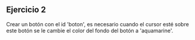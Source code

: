## Ejercicio 2
Crear un botón con el id 'boton', es necesario cuando el cursor esté sobre este botón se le cambie el color del fondo del botón a 'aquamarine'. 

